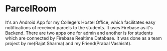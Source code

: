 # ParcelRoom
It's an Android App for my College's Hostel Office, which facilitates easy notifications of received parcels to the students.
It uses Firebase as it's Backend.
There are two apps one for admin and another is for students which are connected by Firebase Realtime Database.
It was done as a team project by me(Rajat Sharma) and my Friend(Prabal Vashisht).
